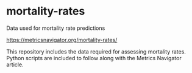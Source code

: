 # mortality-rates
Data used for mortality rate predictions

https://metricsnavigator.org/mortality-rates/

This repository includes the data required for assessing mortality rates. Python scripts are included to follow along with the Metrics Navigator article.
